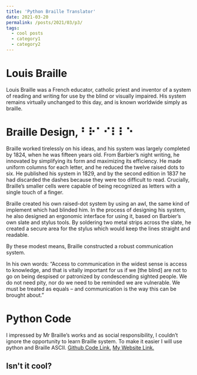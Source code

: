 ```yaml
---
title: 'Python Braille Translator'
date: 2021-03-20
permalink: /posts/2021/03/p3/
tags:
  - cool posts
  - category1
  - category2
---
```


Louis Braille
======
Louis Braille was a French educator, catholic priest and inventor of a system of reading and writing for use by the blind or visually impaired. His system remains virtually unchanged to this day, and is known worldwide simply as braille.

Braille Design, ⠃⠗⠁⠊⠇⠇⠑
======
Braille worked tirelessly on his ideas, and his system was largely completed by 1824, when he was fifteen years old. From Barbier’s night writing, he innovated by simplifying its form and maximizing its efficiency. He made uniform columns for each letter, and he reduced the twelve raised dots to six. He published his system in 1829, and by the second edition in 1837 he had discarded the dashes because they were too difficult to read. Crucially, Braille’s smaller cells were capable of being recognized as letters with a single touch of a finger.

Braille created his own raised-dot system by using an awl, the same kind of implement which had blinded him. In the process of designing his system, he also designed an ergonomic interface for using it, based on Barbier’s own slate and stylus tools. By soldering two metal strips across the slate, he created a secure area for the stylus which would keep the lines straight and readable.

By these modest means, Braille constructed a robust communication system.

In his own words: “Access to communication in the widest sense is access to knowledge, and that is vitally important for us if we [the blind] are not to go on being despised or patronized by condescending sighted people. We do not need pity, nor do we need to be reminded we are vulnerable. We must be treated as equals – and communication is the way this can be brought about.”

Python Code
======
I impressed by Mr Braille’s works and as social responsibility, I couldn’t ignore the opportunity to learn Braille system. To make it easier I will use python and Braille ASCII.
<a href="https://github.com/bakhshiali/Braille">Github Code Link.</a>
<a href="https://bakhshiali.com/projects/braille-system/">My Website Link.</a>

Isn't it cool?
------